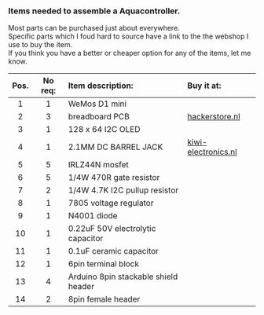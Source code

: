 ### Items needed to assemble a Aquacontroller.

Most parts can be purchased just about everywhere.
<br>Specific parts which I foud hard to source have a link to the the webshop I use to buy the item.
<br>If you think you have a better or cheaper option for any of the items, let me know.

| Pos.  | No req:  | Item description: | Buy it at:  
|:-----:| :------------:|:-----------------| :------------------------------------------------------------
| 1     | 1             | WeMos D1 mini    | 
| 2     | 3             | breadboard PCB   | [hackerstore.nl](https://hackerstore.nl/Artikel/831)
| 3     | 1             | 128 x 64 I2C OLED    | 
| 4     | 1             | 2.1MM DC BARREL JACK    | [kiwi-electronics.nl](https://www.kiwi-electronics.nl/2.1mm-DC-barrel-jack-Breadboard-compatible)
| 5     | 5             | IRLZ44N mosfet   | 
| 6     | 5             | 1/4W 470R gate resistor    | 
| 7     | 2             | 1/4W 4.7K I2C pullup resistor    | 
| 8     | 1             | 7805 voltage regulator    |
| 9     | 1             | N4001 diode    | 
| 10    | 1             | 0.22uF 50V electrolytic capacitor    | 
| 11    | 1             | 0.1uF ceramic capacitor    | 
| 12    | 1             | 6pin terminal block    | 
| 13    | 4             | Arduino 8pin stackable shield header |
| 14    | 2             | 8pin female header |
